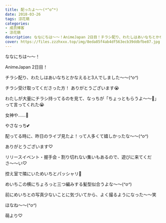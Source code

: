 ```yaml
---
title: 配ったよ～～(*^o^*)
date: 2018-03-26
tags: 涼花萌
categories: 
- 成员博客
- 涼花萌
description: ななにちは〜〜！AnimeJapan 2日目！チラシ配り、わたしはあいなちとかなえると3人でしました〜〜(*^o^*)チラシ受け取ってくださった方！ありがとうござい...
cover: https://files.zzzhxxx.top/img/8eda85f4ab4df563ecb39ddbfbe87.jpg 
---
```







ななにちは〜〜！





AnimeJapan 2日目！





チラシ配り、わたしはあいなちとかなえると3人でしました〜〜(*^o^*)







チラシ受け取ってくださった方！
ありがとうございます😭








わたしが大量にチラシ持ってるのを見て、なっちが「ちょっともらうよ〜〜🤗」って言ってくれた😭






女神や……👼




やさなっち💕









配ってる時に、昨日のライブ見たよ！って人多くて嬉しかったな〜〜(*^o^*)




ありがとうございます♡







リリースイベント・握手会・割り切れない集いもあるので、遊びに来てくださ〜〜い♡
















控え室で隣にいためいちとパッシャリ📸













めいちこの横にちょろっと三つ編みする髪型似合うよな〜〜(*^o^*)





前にめいちとの写真少ないことに気づいてから、よく撮るようになった〜〜笑














ほなね〜〜(*^o^*)







萌より♡


